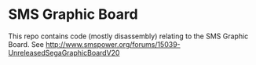 SMS Graphic Board
=================

This repo contains code (mostly disassembly) relating to the SMS Graphic Board. 
See http://www.smspower.org/forums/15039-UnreleasedSegaGraphicBoardV20
